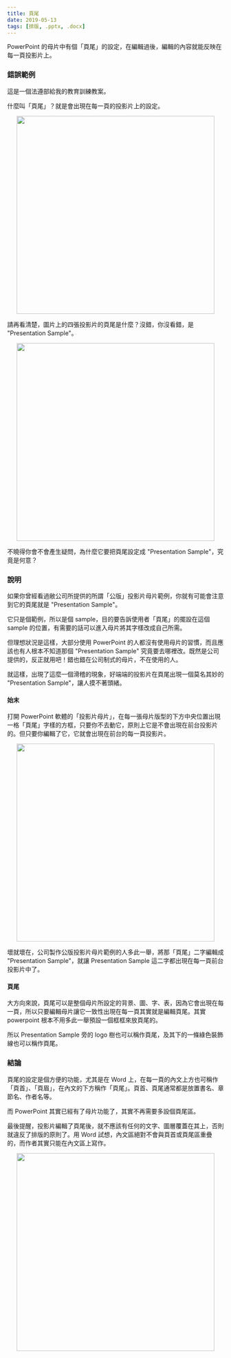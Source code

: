 ```yaml
---
title: 頁尾
date: 2019-05-13
tags: [排版, .pptx, .docx]
---
```


PowerPoint 的母片中有個「頁尾」的設定，在編輯過後，編輯的內容就能反映在每一頁投影片上。



<!--more-->

### 錯誤範例

這是一個法遵部給我的教育訓練教案。

什麼叫「頁尾」？就是會出現在每一頁的投影片上的設定。

<img src="/blog/assets/images/2019/footer11.jpg" style="display:block;margin:auto;width:460px"/>

請再看清楚，圖片上的四張投影片的頁尾是什麼？沒錯，你沒看錯，是 "Presentation Sample"。

<img src="/blog/assets/images/2019/footer1.jpg" style="display:block;margin:auto;width:460px"/>

不曉得你會不會產生疑問，為什麼它要把頁尾設定成 "Presentation Sample"，究竟是何意？

### 說明

如果你曾經看過敝公司所提供的所謂「公版」投影片母片範例，你就有可能會注意到它的頁尾就是 "Presentation Sample"。

它只是個範例，所以是個 sample，目的要告訴使用者「頁尾」的擺設在這個 sample 的位置，有需要的話可以進入母片將其字樣改成自己所需。

但理想狀況是這樣，大部分使用 PowerPoint 的人都沒有使用母片的習慣，而且應該也有人根本不知道那個 "Presentation Sample" 究竟要去哪裡改。既然是公司提供的，反正就用吧！錯也錯在公司制式的母片，不在使用的人。

就這樣，出現了這麼一個滑稽的現象，好端端的投影片在頁尾出現一個莫名其妙的 "Presentation Sample"，讓人摸不著頭緒。


#### 始末

打開 PowerPoint 軟體的「投影片母片」，在每一張母片版型的下方中央位置出現一格「頁尾」字樣的方框，只要你不去動它，原則上它是不會出現在前台投影片的。但只要你編輯了它，它就會出現在前台的每一頁投影片。

<img src="/blog/assets/images/2019/footer2.jpg" style="display:block;margin:auto;width:460px"/>

壞就壞在，公司製作公版投影片母片範例的人多此一舉，將那「頁尾」二字編輯成 "Presentation Sample"，就讓 Presentation Sample 這二字都出現在每一頁前台投影片中了。


#### 頁尾

大方向來說，頁尾可以是整個母片所設定的背景、圖、字、表，因為它會出現在每一頁，所以只要編輯母片讓它一致性出現在每一頁其實就是編輯頁尾。其實 powerpoint 根本不用多此一舉預設一個框框來放頁尾的。

所以 Presentation Sample 旁的 logo 樹也可以稱作頁尾，及其下的一條綠色裝飾線也可以稱作頁尾。


### 結論

頁尾的設定是個方便的功能，尤其是在 Word 上，在每一頁的內文上方也可稱作「頁首」、「頁眉」，在內文的下方稱作「頁尾」。頁首、頁尾通常都是放置書名、章節名、作者名等。

而 PowerPoint 其實已經有了母片功能了，其實不再需要多設個頁尾區。

最後提醒，投影片編輯了頁尾後，就不應該有任何的文字、圖層覆蓋在其上，否則就違反了排版的原則了。用 Word 試想，內文區絕對不會與頁首或頁尾區重疊的，而作者其實只能在內文區上寫作。

<img src="/blog/assets/images/2019/footer3.jpg" style="display:block;margin:auto;width:460px"/>

